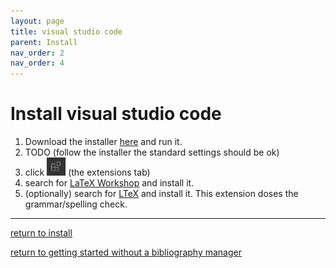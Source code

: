 ```yaml
---
layout: page
title: visual studio code
parent: Install
nav_order: 2
nav_order: 4
---
```

# Install visual studio code

1. Download the installer [here](https://code.visualstudio.com/) and run it. 
2. TODO (follow the installer the standard settings should be ok)
3. click <img src="extenstions.PNG" width="30vw"> (the extensions tab)
4. search for [LaTeX Workshop](https://marketplace.visualstudio.com/items?itemName=James-Yu.latex-workshop) and install it.
5. (optionally) search for [LTeX](https://marketplace.visualstudio.com/items?itemName=valentjn.vscode-ltex) and install it. This extension doses the grammar/spelling check.

---

[return to install](../install.md)

[return to getting started without a bibliography manager](../../getting-started.md)